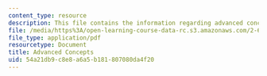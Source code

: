 ```yaml
---
content_type: resource
description: This file contains the information regarding advanced concepts.
file: /media/https%3A/open-learning-course-data-rc.s3.amazonaws.com/2-627-fundamentals-of-photovoltaics-fall-2013/54a21db9c8e8a6a5b181807080da4f20_MIT2_627F13_lec15.pdf
file_type: application/pdf
resourcetype: Document
title: Advanced Concepts
uid: 54a21db9-c8e8-a6a5-b181-807080da4f20
---
```

